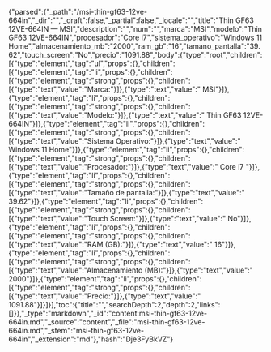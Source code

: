 {"parsed":{"_path":"/msi-thin-gf63-12ve-664in","_dir":"","_draft":false,"_partial":false,"_locale":"","title":"Thin GF63 12VE-664IN — MSI","description":"","num":"","marca":"MSI","modelo":"Thin GF63 12VE-664IN","procesador":"Core i7","sistema_operativo":"Windows 11 Home","almacenamiento_mb":"2000","ram_gb":"16","tamano_pantalla":"39.62","touch_screen":"No","precio":"1091.88","body":{"type":"root","children":[{"type":"element","tag":"ul","props":{},"children":[{"type":"element","tag":"li","props":{},"children":[{"type":"element","tag":"strong","props":{},"children":[{"type":"text","value":"Marca:"}]},{"type":"text","value":" MSI"}]},{"type":"element","tag":"li","props":{},"children":[{"type":"element","tag":"strong","props":{},"children":[{"type":"text","value":"Modelo:"}]},{"type":"text","value":" Thin GF63 12VE-664IN"}]},{"type":"element","tag":"li","props":{},"children":[{"type":"element","tag":"strong","props":{},"children":[{"type":"text","value":"Sistema Operativo:"}]},{"type":"text","value":" Windows 11 Home"}]},{"type":"element","tag":"li","props":{},"children":[{"type":"element","tag":"strong","props":{},"children":[{"type":"text","value":"Procesador:"}]},{"type":"text","value":" Core i7 "}]},{"type":"element","tag":"li","props":{},"children":[{"type":"element","tag":"strong","props":{},"children":[{"type":"text","value":"Tamaño de pantalla:"}]},{"type":"text","value":" 39.62"}]},{"type":"element","tag":"li","props":{},"children":[{"type":"element","tag":"strong","props":{},"children":[{"type":"text","value":"Touch Screen:"}]},{"type":"text","value":" No"}]},{"type":"element","tag":"li","props":{},"children":[{"type":"element","tag":"strong","props":{},"children":[{"type":"text","value":"RAM (GB):"}]},{"type":"text","value":" 16"}]},{"type":"element","tag":"li","props":{},"children":[{"type":"element","tag":"strong","props":{},"children":[{"type":"text","value":"Almacenamiento (MB):"}]},{"type":"text","value":" 2000"}]},{"type":"element","tag":"li","props":{},"children":[{"type":"element","tag":"strong","props":{},"children":[{"type":"text","value":"Precio:"}]},{"type":"text","value":" 1091.88"}]}]}],"toc":{"title":"","searchDepth":2,"depth":2,"links":[]}},"_type":"markdown","_id":"content:msi-thin-gf63-12ve-664in.md","_source":"content","_file":"msi-thin-gf63-12ve-664in.md","_stem":"msi-thin-gf63-12ve-664in","_extension":"md"},"hash":"Dje3FyBkVZ"}